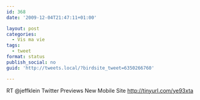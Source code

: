 ```yaml
---
id: 368
date: '2009-12-04T21:47:11+01:00'

layout: post
categories:
  - Vis ma vie
tags:
  - tweet
format: status
publish_social: no
guid: 'http://tweets.local/?birdsite_tweet=6350266760'

---
```


RT @jeffklein Twitter Previews New Mobile Site http://tinyurl.com/ye93xta